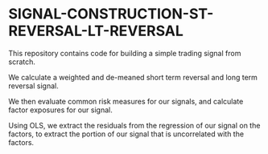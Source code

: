 # SIGNAL-CONSTRUCTION-ST-REVERSAL-LT-REVERSAL
This repository contains code for building a simple trading signal from scratch.

We calculate a weighted and de-meaned short term reversal and long term reversal signal. 

We then evaluate common risk measures for our signals, and calculate factor exposures for our signal.

Using OLS, we extract the residuals from the regression of our signal on the factors, to extract the portion of our signal that is uncorrelated with the factors.
